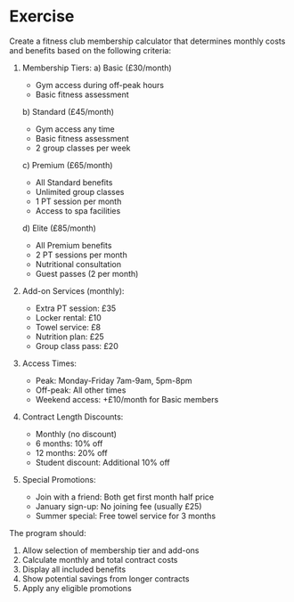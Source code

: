 # Exercise

Create a fitness club membership calculator that determines monthly costs and benefits based on the following criteria:

1. Membership Tiers:
   a) Basic (£30/month)
      - Gym access during off-peak hours
      - Basic fitness assessment
   
   b) Standard (£45/month)
      - Gym access any time
      - Basic fitness assessment
      - 2 group classes per week
   
   c) Premium (£65/month)
      - All Standard benefits
      - Unlimited group classes
      - 1 PT session per month
      - Access to spa facilities
   
   d) Elite (£85/month)
      - All Premium benefits
      - 2 PT sessions per month
      - Nutritional consultation
      - Guest passes (2 per month)

2. Add-on Services (monthly):
   - Extra PT session: £35
   - Locker rental: £10
   - Towel service: £8
   - Nutrition plan: £25
   - Group class pass: £20

3. Access Times:
   - Peak: Monday-Friday 7am-9am, 5pm-8pm
   - Off-peak: All other times
   - Weekend access: +£10/month for Basic members

4. Contract Length Discounts:
   - Monthly (no discount)
   - 6 months: 10% off
   - 12 months: 20% off
   - Student discount: Additional 10% off

5. Special Promotions:
   - Join with a friend: Both get first month half price
   - January sign-up: No joining fee (usually £25)
   - Summer special: Free towel service for 3 months

The program should:
1. Allow selection of membership tier and add-ons
2. Calculate monthly and total contract costs
3. Display all included benefits
4. Show potential savings from longer contracts
5. Apply any eligible promotions
